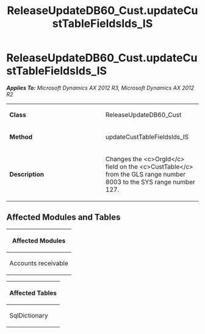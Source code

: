 ﻿---
title: ReleaseUpdateDB60_Cust.updateCustTableFieldsIds_IS
TOCTitle: ReleaseUpdateDB60_Cust.updateCustTableFieldsIds_IS
ms:assetid: 9c4839d2-5e14-39bd-a9e1-00e04e2c5f6a
ms:mtpsurl: https://msdn.microsoft.com/en-us/library/JJ686338(v=AX.60)
ms:contentKeyID: 49710041
ms.date: 05/18/2015
mtps_version: v=AX.60
---

# ReleaseUpdateDB60\_Cust.updateCustTableFieldsIds\_IS 


_**Applies To:** Microsoft Dynamics AX 2012 R3, Microsoft Dynamics AX 2012 R2_

<table>
<colgroup>
<col style="width: 50%" />
<col style="width: 50%" />
</colgroup>
<tbody>
<tr class="odd">
<td><p><strong>Class</strong></p></td>
<td><p>ReleaseUpdateDB60_Cust</p></td>
</tr>
<tr class="even">
<td><p><strong>Method</strong></p></td>
<td><p>updateCustTableFieldsIds_IS</p></td>
</tr>
<tr class="odd">
<td><p><strong>Description</strong></p></td>
<td><p>Changes the &lt;c&gt;OrgId&lt;/c&gt; field on the &lt;c&gt;CustTable&lt;/c&gt; from the GLS range number 8003 to the SYS range number 127.</p></td>
</tr>
</tbody>
</table>


## Affected Modules and Tables

<table>
<colgroup>
<col style="width: 100%" />
</colgroup>
<thead>
<tr class="header">
<th><p>Affected Modules</p></th>
</tr>
</thead>
<tbody>
<tr class="odd">
<td><p>Accounts receivable</p></td>
</tr>
</tbody>
</table>


<table>
<colgroup>
<col style="width: 100%" />
</colgroup>
<thead>
<tr class="header">
<th><p>Affected Tables</p></th>
</tr>
</thead>
<tbody>
<tr class="odd">
<td><p>SqlDictionary</p></td>
</tr>
</tbody>
</table>

  


